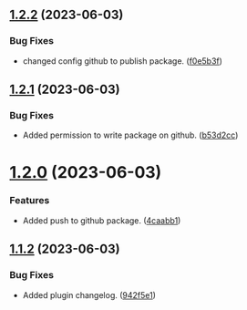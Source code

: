 ## [1.2.2](https://github.com/goffity/semantic-release/compare/v1.2.1...v1.2.2) (2023-06-03)


### Bug Fixes

* changed config github to publish package. ([f0e5b3f](https://github.com/goffity/semantic-release/commit/f0e5b3ffac9144f9451c6f93c50b601b6f1058fe))

## [1.2.1](https://github.com/goffity/semantic-release/compare/v1.2.0...v1.2.1) (2023-06-03)


### Bug Fixes

* Added permission to write package on github. ([b53d2cc](https://github.com/goffity/semantic-release/commit/b53d2cc3aff58e925ebaf73695098ad8f388f0f2))

# [1.2.0](https://github.com/goffity/semantic-release/compare/v1.1.2...v1.2.0) (2023-06-03)


### Features

* Added push to github package. ([4caabb1](https://github.com/goffity/semantic-release/commit/4caabb1f0b94dd171e992df24966cfbfefe5509c))

## [1.1.2](https://github.com/goffity/semantic-release/compare/v1.1.1...v1.1.2) (2023-06-03)


### Bug Fixes

* Added plugin changelog. ([942f5e1](https://github.com/goffity/semantic-release/commit/942f5e1aaf833c64a525d9fac1e388ea4b86d9c0))
